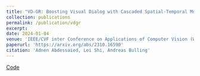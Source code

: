 ```yaml
---
title: "VD-GR: Boosting Visual Dialog with Cascaded Spatial-Temporal Multi-Modal GRaphs"
collection: publications
permalink: /publication/vdgr
excerpt:
date: 2024-01-04
venue: 'IEEE/CVF inter Conference on Applications of Computer Vision (WACV)'
paperurl: 'https://arxiv.org/abs/2310.16590'
citation: 'Adnen Abdessaied, Lei Shi, Andreas Bulling'
---
```

[Code](https://github.com/adnenabdessaied/VDGR)
